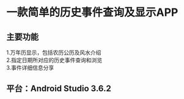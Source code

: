 一款简单的历史事件查询及显示APP
========
主要功能
--------
1.万年历显示，包括农历公历及风水介绍   
2.指定日期所对应的历史事件查询和浏览   
3.事件详细信息分享    
    
平台：Android Studio 3.6.2
-----
